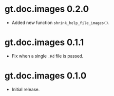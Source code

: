 # gt.doc.images 0.2.0

* Added new function `shrink_help_file_images()`.

# gt.doc.images 0.1.1

* Fix when a single `.Rd` file is passed.

# gt.doc.images 0.1.0

* Initial release.
